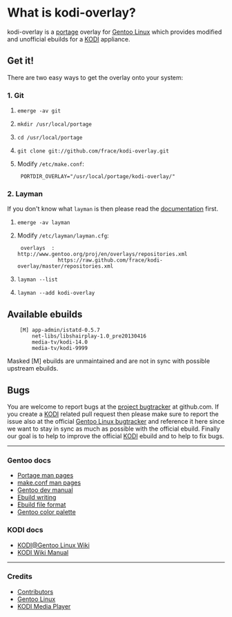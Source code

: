 # What is kodi-overlay?
kodi-overlay is a [portage][external-portage] overlay for [Gentoo Linux][external-gentoo]
which provides modified and unofficial ebuilds for a [KODI][external-kodi] appliance.


## Get it!
There are two easy ways to get the overlay onto your system:


### 1. Git
1. `emerge -av git`
2. `mkdir /usr/local/portage`
3. `cd /usr/local/portage`
4. `git clone git://github.com/frace/kodi-overlay.git`
5. Modify `/etc/make.conf`:

        PORTDIR_OVERLAY="/usr/local/portage/kodi-overlay/"


### 2. Layman
If you don't know what `layman` is then please read the [documentation][docs-layman] first.

1. `emerge -av layman`
2. Modify `/etc/layman/layman.cfg`:

        overlays  : http://www.gentoo.org/proj/en/overlays/repositories.xml
                    https://raw.github.com/frace/kodi-overlay/master/repositories.xml

3. `layman --list`
4. `layman --add kodi-overlay`

[docs-layman]: http://www.gentoo.org/proj/en/overlays/userguide.xml


## Available ebuilds
        [M] app-admin/istatd-0.5.7
            net-libs/libshairplay-1.0_pre20130416
            media-tv/kodi-14.0
            media-tv/kodi-9999

Masked [M] ebuilds are unmaintained and are not in sync with possible upstream ebuilds.


## Bugs
You are welcome to report bugs at the [project bugtracker][project-bugtracker] at github.com.
If you create a [KODI][external-kodi] related pull request then please make sure to report the
issue also at the official [Gentoo Linux bugtracker][gentoo-bugtracker] and reference it here
since we want to stay in sync as much as possible with the official ebuild. Finally our goal is
to help to improve the official [KODI][external-kodi] ebuild and to help to fix bugs.

[project-bugtracker]: https://github.com/frace/kodi-overlay/issues
[gentoo-bugtracker]: https://bugs.gentoo.org/


* * *
### Gentoo docs
- [Portage man pages][docs-gentoo-portage]
- [make.conf man pages][docs-gentoo-makeconf]
- [Gentoo dev manual][docs-devmanual]
- [Ebuild writing][docs-devmanual-ebuild]
- [Ebuild file format][docs-devmanual-ebuild-format]
- [Gentoo color palette][docs-gentoo-colors]

[docs-devmanual]: https://devmanual.gentoo.org
[docs-devmanual-ebuild]: https://devmanual.gentoo.org/ebuild-writing
[docs-devmanual-ebuild-format]: https://devmanual.gentoo.org/ebuild-writing/file-format
[docs-gentoo-colors]: https://www.gentoo.org/proj/en/desktop/artwork/colors.xml
[docs-gentoo-portage]: http://dev.gentoo.org/~zmedico/portage/doc/man/portage.5.html
[docs-gentoo-makeconf]: http://dev.gentoo.org/~zmedico/portage/doc/man/make.conf.5.html

### KODI docs
- [KODI@Gentoo Linux Wiki][docs-gentoo-wiki]
- [KODI Wiki Manual][docs-kodi-wiki]

[docs-gentoo-wiki]: http://wiki.gentoo.org/wiki/Kodi
[docs-kodi-wiki]: http://kodi.wiki


* * *
### Credits
- [Contributors][contrib-people]
- [Gentoo Linux][external-gentoo]
- [KODI Media Player][external-kodi]

[contrib-people]: https://github.com/frace/kodi-overlay/graphs/contributors


[external-gentoo]: http://www.gentoo.org
[external-kodi]: http://kodi.tv
[external-portage]: http://wiki.gentoo.org/wiki/Project:Portage
